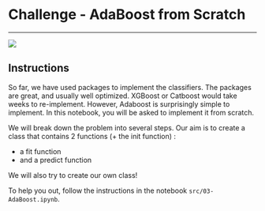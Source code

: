# Challenge - AdaBoost from Scratch  

---

![](https://images.unsplash.com/32/6Icr9fARMmTjTHqTzK8z_DSC_0123.jpg?ixlib=rb-1.2.1&ixid=eyJhcHBfaWQiOjEyMDd9&auto=format&fit=crop&w=1052&q=80)

## Instructions

So far, we have used packages to implement the classifiers. The packages are great, and usually well optimized. XGBoost or Catboost would take weeks to re-implement. However, Adaboost is surprisingly simple to implement. In this notebook, you will be asked to implement it from scratch.

We will break down the problem into several steps. Our aim is to create a class that contains 2 functions (+ the init function) : 
- a fit function
- and a predict function

We will also try to create our own class!

To help you out, follow the instructions in the notebook `src/03-AdaBoost.ipynb`.